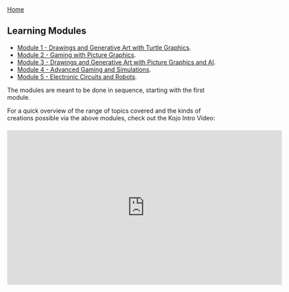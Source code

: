 <div class="nav">
  <a href="/index.html">Home</a>
</div>

## Learning Modules

* [Module 1 - Drawings and Generative Art with Turtle Graphics](module1.html).
* [Module 2 - Gaming with Picture Graphics](module2.html).
* [Module 3 - Drawings and Generative Art with Picture Graphics and AI](module3.html).
* [Module 4 - Advanced Gaming and Simulations](module4.html).
* [Module 5 - Electronic Circuits and Robots](module5.html).


The modules are meant to be done in sequence, starting with the first module.

For a quick overview of the range of topics covered and the kinds of creations possible via the above modules, check out the Kojo Intro Video:

<div style="margin-top: 20px;margin-bottom: 20px;text-align:center">
    <iframe frameborder="0" width="640" height="360" src="https://player.vimeo.com/video/469464682" allow="autoplay"></iframe>
</div>
